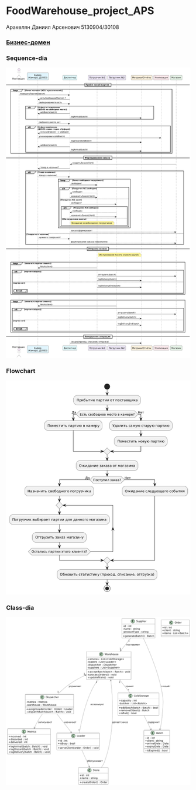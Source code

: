 # FoodWarehouse_project_APS
Аракелян Даниил Арсенович 5130904/30108

### [Бизнес-домен](docs/Бизнес_домен_Склад_скоропортящихся_продуктов.pdf)

### Sequence-dia
  ![sequence.png](imgs/sequence.png)

### Flowchart
  ![flowchart.png](imgs/flowchart.png)

### Class-dia
  ![class-dia.png](imgs/class-dia.png)
